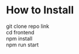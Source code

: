# How to Install
git clone repo link
<br />
cd frontend 
<br />
npm install
<br />
npm run start
  
